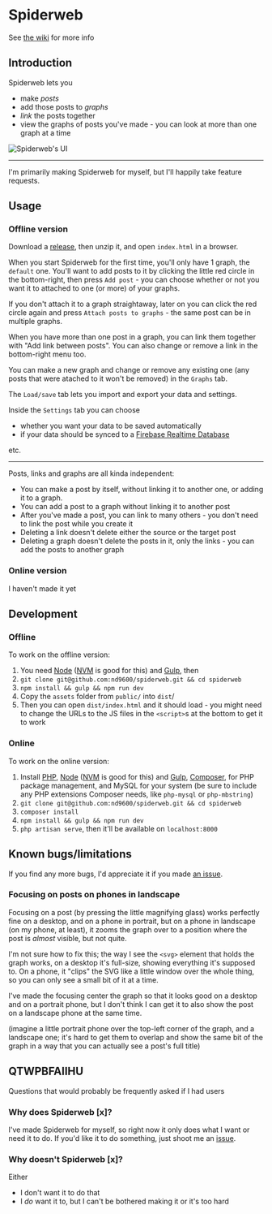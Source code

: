 # Spiderweb

See [the wiki](https://wiki.nd9600.download/spiderweb) for more info

## Introduction
Spiderweb lets you
* make _posts_
* add those posts to _graphs_
* _link_ the posts together
* view the graphs of posts you've made - you can look at more than one graph at a time

![Spiderweb's UI](https://user-images.githubusercontent.com/9141675/80801405-33e89780-8ba4-11ea-9bf6-19d115c6a402.png)

---

I'm primarily making Spiderweb for myself, but I'll happily take feature requests.

## Usage
### Offline version
Download a [release](https://github.com/nd9600/spiderweb/releases), then unzip it, and open `index.html` in a browser.

When you start Spiderweb for the first time, you'll only have 1 graph, the `default` one. You'll want to add posts to it by clicking the little red circle in the bottom-right, then press `Add post` - you can choose whether or not you want it to attached to one (or more) of your graphs.

If you don't attach it to a graph straightaway, later on you can click the red circle again and press `Attach posts to graphs` - the same post can be in multiple graphs.

When you have more than one post in a graph, you can link them together with "Add link between posts". You can also change or remove a link in the bottom-right menu too.

You can make a new graph and change or remove any existing one (any posts that were atached to it won't be removed) in the `Graphs` tab.

The `Load/save` tab lets you import and export your data and settings.

Inside the `Settings` tab you can choose 
* whether you want your data to be saved automatically
* if your data should be synced to a [Firebase Realtime Database](https://firebase.google.com/docs/database)

etc.



---

Posts, links and graphs are all kinda independent:
* You can make a post by itself, without linking it to another one, or adding it to a graph.
* You can add a post to a graph without linking it to another post
* After you've made a post, you can link to many others - you don't need to link the post while you create it
* Deleting a link doesn't delete either the source or the target post
* Deleting a graph doesn't delete the posts in it, only the links - you can add the posts to another graph

### Online version
I haven't made it yet

## Development
### Offline
To work on the offline version:


1. You need [Node](https://nodejs.org/en/) ([NVM](https://github.com/nvm-sh/nvm) is good for this) and [Gulp](https://gulpjs.com/docs/en/getting-started/quick-start), then
2. `git clone git@github.com:nd9600/spiderweb.git && cd spiderweb`
3. `npm install && gulp && npm run dev`
4. Copy the `assets` folder from `public/` into `dist`/
5. Then you can open `dist/index.html` and it should load - you might need to change the URLs to the JS files in the `<script>`s at the bottom to get it to work

### Online
To work on the online version:

1. Install [PHP](https://www.php.net/), [Node](https://nodejs.org/en/) ([NVM](https://github.com/nvm-sh/nvm) is good for this)  and [Gulp](https://gulpjs.com/docs/en/getting-started/quick-start), [Composer](https://getcomposer.org/doc/00-intro.md), for PHP package management, and MySQL for your system (be sure to include any PHP extensions Composer needs, like `php-mysql` or `php-mbstring`)
2. `git clone git@github.com:nd9600/spiderweb.git && cd spiderweb`
3. `composer install`
4. `npm install && gulp && npm run dev`
5. `php artisan serve`, then it'll be available on `localhost:8000`

## Known bugs/limitations
If you find any more bugs, I'd appreciate it if you made [an issue](https://github.com/nd9600/spiderweb/issues/new).

### Focusing on posts on phones in landscape
Focusing on a post (by pressing the little magnifying glass) works perfectly fine on a desktop, and on a phone in portrait, but on a phone in landscape (on my phone, at least), it zooms the graph over to a position where the post is _almost_ visible, but not quite.

I'm not sure how to fix this; the way I see the `<svg>` element that holds the graph works, on a desktop it's full-size, showing everything it's supposed to. On a phone, it "clips" the SVG like a little window over the whole thing, so you can only see a small bit of it at a time. 

I've made the focusing center the graph so that it looks good on a desktop and on a portrait phone, but I don't think I can get it to also show the post on a landscape phone at the same time.

(imagine a little portrait phone over the top-left corner of the graph, and a landscape one; it's hard to get them to overlap and show the same bit of the graph in a way that you can actually see a post's full title)

## QTWPBFAIIHU
Questions that would probably be frequently asked if I had users

### Why does Spiderweb [x]?
I've made Spiderweb for myself, so right now it only does what I want or need it to do. If you'd like it to do something, just shoot me an [issue](https://github.com/nd9600/spiderweb/issues/new).

### Why doesn't Spiderweb [x]?
Either
* I don't want it to do that
* I _do_ want it to, but I can't be bothered making it or it's too hard
